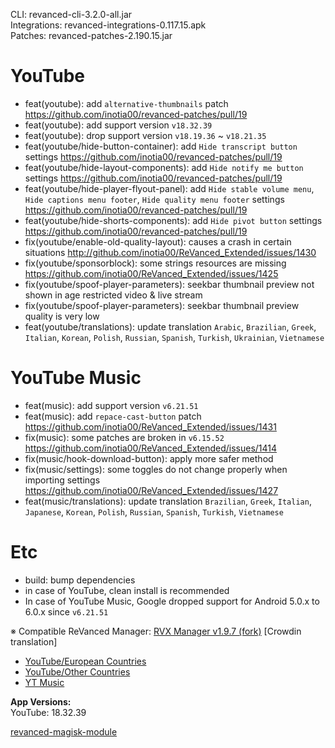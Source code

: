 CLI: revanced-cli-3.2.0-all.jar  
Integrations: revanced-integrations-0.117.15.apk  
Patches: revanced-patches-2.190.15.jar  

YouTube
==
- feat(youtube): add `alternative-thumbnails` patch https://github.com/inotia00/revanced-patches/pull/19
- feat(youtube): add support version `v18.32.39`
- feat(youtube): drop support version `v18.19.36` ~ `v18.21.35`
- feat(youtube/hide-button-container): add `Hide transcript button` settings https://github.com/inotia00/revanced-patches/pull/19
- feat(youtube/hide-layout-components): add `Hide notify me button` settings https://github.com/inotia00/revanced-patches/pull/19
- feat(youtube/hide-player-flyout-panel): add `Hide stable volume menu`, `Hide captions menu footer`, `Hide quality menu footer` settings https://github.com/inotia00/revanced-patches/pull/19
- feat(youtube/hide-shorts-components): add `Hide pivot button` settings https://github.com/inotia00/revanced-patches/pull/19
- fix(youtube/enable-old-quality-layout): causes a crash in certain situations http://github.com/inotia00/ReVanced_Extended/issues/1430
- fix(youtube/sponsorblock): some strings resources are missing https://github.com/inotia00/ReVanced_Extended/issues/1425
- fix(youtube/spoof-player-parameters): seekbar thumbnail preview not shown in age restricted video & live stream
- fix(youtube/spoof-player-parameters): seekbar thumbnail preview quality is very low
- feat(youtube/translations): update translation
`Arabic`, `Brazilian`, `Greek`, `Italian`, `Korean`, `Polish`, `Russian`, `Spanish`, `Turkish`, `Ukrainian`, `Vietnamese`


YouTube Music
==
- feat(music): add support version `v6.21.51`
- feat(music): add `repace-cast-button` patch https://github.com/inotia00/ReVanced_Extended/issues/1431
- fix(music): some patches are broken in `v6.15.52` https://github.com/inotia00/ReVanced_Extended/issues/1414
- fix(music/hook-download-button): apply more safer method
- fix(music/settings): some toggles do not change properly when importing settings https://github.com/inotia00/ReVanced_Extended/issues/1427
- feat(music/translations): update translation
`Brazilian`, `Greek`, `Italian`, `Japanese`, `Korean`, `Polish`, `Russian`, `Spanish`, `Turkish`, `Vietnamese`


Etc
==
- build: bump dependencies
- in case of YouTube, clean install is recommended
- In case of YouTube Music, Google dropped support for Android 5.0.x to 6.0.x since `v6.21.51`


※ Compatible ReVanced Manager: [RVX Manager v1.9.7 (fork)](https://github.com/inotia00/revanced-manager/releases/tag/v1.9.7)
[Crowdin translation]
- [YouTube/European Countries](https://crowdin.com/project/revancedextendedeu)
- [YouTube/Other Countries](https://crowdin.com/project/revancedextended)
- [YT Music](https://crowdin.com/project/revanced-music-extended)


  
**App Versions:**  
YouTube: 18.32.39  

[revanced-magisk-module](https://github.com/j-hc/revanced-magisk-module)  
